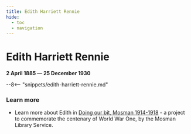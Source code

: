 ```yaml
---
title: Edith Harriett Rennie
hide:
  - toc
  - navigation 
---
```


# Edith Harriett Rennie

**2 April 1885 — 25 December 1930**

--8<-- "snippets/edith-harriett-rennie.md"

### Learn more 

- Learn more about Edith in [Doing our bit, Mosman 1914-1918](https://mosman1914-1918.net/people/865/) - a project to commemorate the centenary of World War One, by the Mosman Library Service.
